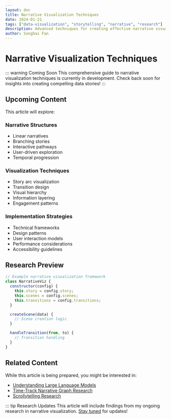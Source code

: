 ```yaml
---
layout: doc
title: Narrative Visualization Techniques
date: 2024-01-21
tags: ["data-visualization", "storytelling", "narrative", "research"]
description: Advanced techniques for creating effective narrative visualizations
author: Songhai Fan
---
```


# Narrative Visualization Techniques

::: warning Coming Soon
This comprehensive guide to narrative visualization techniques is currently in development. Check back soon for insights into creating compelling data stories!
:::

## Upcoming Content

This article will explore:

### Narrative Structures

- Linear narratives
- Branching stories
- Interactive pathways
- User-driven exploration
- Temporal progression

### Visualization Techniques

- Story arc visualization
- Transition design
- Visual hierarchy
- Information layering
- Engagement patterns

### Implementation Strategies

- Technical frameworks
- Design patterns
- User interaction models
- Performance considerations
- Accessibility guidelines

## Research Preview

```javascript
// Example narrative visualization framework
class NarrativeViz {
  constructor(config) {
    this.story = config.story;
    this.scenes = config.scenes;
    this.transitions = config.transitions;
  }

  createScene(data) {
    // Scene creation logic
  }

  handleTransition(from, to) {
    // Transition handling
  }
}
```

## Related Content

While this article is being prepared, you might be interested in:

- [Understanding Large Language Models](/blog/posts/understanding-llms)
- [Time-Track Narrative Graph Research](/research/ttng)
- [Scrollytelling Research](/research/scrollytelling)

::: tip Research Updates
This article will include findings from my ongoing research in narrative visualization. [Stay tuned](/about) for updates!
